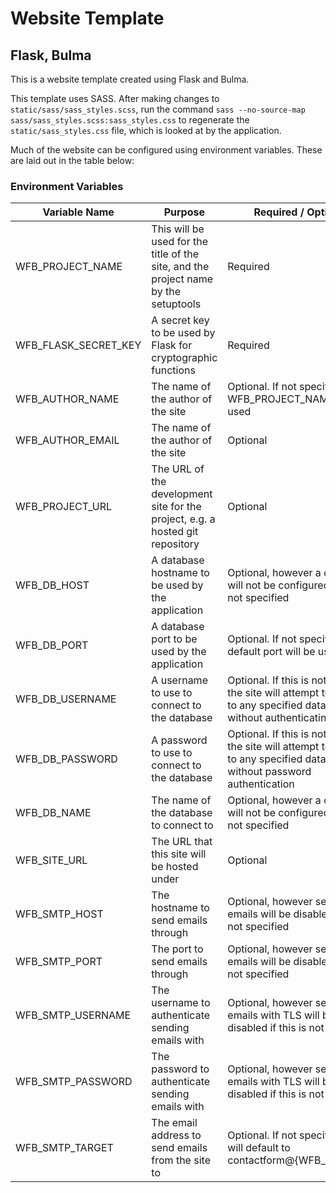 # Website Template
## Flask, Bulma

This is a website template created using Flask and Bulma.

This template uses SASS. After making changes to `static/sass/sass_styles.scss`,
run the command `sass --no-source-map sass/sass_styles.scss:sass_styles.css` to
regenerate the `static/sass_styles.css` file, which is looked at by the
application.

Much of the website can be configured using environment variables. These are laid out in the table below:

### Environment Variables

| Variable Name        | Purpose | Required / Optional |
| ---                  | ---     | ---                 |
| WFB_PROJECT_NAME     | This will be used for the title of the site, and the project name by the setuptools | Required |
| WFB_FLASK_SECRET_KEY | A secret key to be used by Flask for cryptographic functions | Required
| WFB_AUTHOR_NAME      | The name of the author of the site | Optional. If not specified, the WFB_PROJECT_NAME will be used
| WFB_AUTHOR_EMAIL     | The name of the author of the site | Optional
| WFB_PROJECT_URL      | The URL of the development site for the project, e.g. a hosted git repository | Optional
| WFB_DB_HOST          | A database hostname to be used by the application | Optional, however a database will not be configured if this is not specified
| WFB_DB_PORT          | A database port to be used by the application | Optional. If not specified, the default port will be used
| WFB_DB_USERNAME      | A username to use to connect to the database | Optional. If this is not supplied, the site will attempt to connect to any specified database without authenticating
| WFB_DB_PASSWORD      | A password to use to connect to the database | Optional. If this is not supplied, the site will attempt to connect to any specified database without password authentication
| WFB_DB_NAME          | The name of the database to connect to | Optional, however a database will not be configured if this is not specified
| WFB_SITE_URL         | The URL that this site will be hosted under | Optional
| WFB_SMTP_HOST        | The hostname to send emails through | Optional, however sending emails will be disabled if this is not specified
| WFB_SMTP_PORT        | The port to send emails through | Optional, however sending emails will be disabled if this is not specified
| WFB_SMTP_USERNAME    | The username to authenticate sending emails with | Optional, however sending emails with TLS will be disabled if this is not specified
| WFB_SMTP_PASSWORD    | The password to authenticate sending emails with | Optional, however sending emails with TLS will be disabled if this is not specified
| WFB_SMTP_TARGET      | The email address to send emails from the site to | Optional. If not specified, this will default to contactform@{WFB_SITE_URL}
